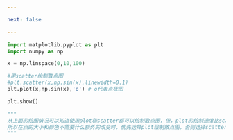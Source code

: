 ```yaml
---

next: false

---
```




<BlogInfo id="548" title="7.绘制散点图" author="白日梦想猿" pv=0 read_times=0 pre_cost_time="0分14秒" category="matplotlib学习" tag_list="['matplotlib学习']" create_time="2020.04.26 14:35:55" update_time="2020.04.26 14:45:18" />

```python
import matplotlib.pyplot as plt
import numpy as np

x = np.linspace(0,10,100)

#用scatter绘制散点图
#plt.scatter(x,np.sin(x),linewidth=0.1)
plt.plot(x,np.sin(x),'o') # o代表点状图

plt.show()

"""
从上面的绘图情况可以知道使用plot和scatter都可以绘制散点图，但，plot的绘制速度比scatter快，
所以在点的大小和颜色不需要什么额外的改变时，优先选择plot绘制散点图，否则选择scatter绘制   
"""
```



<ActionBox />
